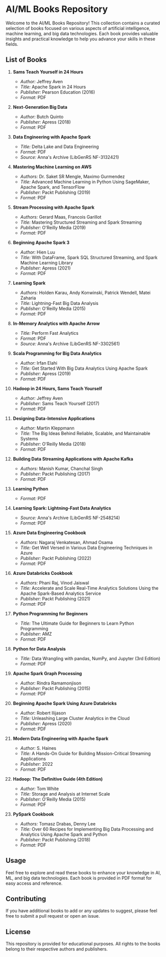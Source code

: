 # AI/ML Books Repository

Welcome to the AI/ML Books Repository! This collection contains a curated selection of books focused on various aspects of artificial intelligence, machine learning, and big data technologies. Each book provides valuable insights and practical knowledge to help you advance your skills in these fields.

## List of Books

1. **Sams Teach Yourself in 24 Hours**
   - *Author:* Jeffrey Aven
   - *Title:* Apache Spark in 24 Hours
   - *Publisher:* Pearson Education (2016)
   - *Format:* PDF

2. **Next-Generation Big Data**
   - *Author:* Butch Quinto
   - *Publisher:* Apress (2018)
   - *Format:* PDF

3. **Data Engineering with Apache Spark**
   - *Title:* Delta Lake and Data Engineering
   - *Format:* PDF
   - *Source:* Anna's Archive (LibGenRS NF-3132421)

4. **Mastering Machine Learning on AWS**
   - *Authors:* Dr. Saket SR Mengle, Maximo Gurmendez
   - *Title:* Advanced Machine Learning in Python Using SageMaker, Apache Spark, and TensorFlow
   - *Publisher:* Packt Publishing (2019)
   - *Format:* PDF

5. **Stream Processing with Apache Spark**
   - *Authors:* Gerard Maas, Francois Garillot
   - *Title:* Mastering Structured Streaming and Spark Streaming
   - *Publisher:* O'Reilly Media (2019)
   - *Format:* PDF

6. **Beginning Apache Spark 3**
   - *Author:* Hien Luu
   - *Title:* With DataFrame, Spark SQL Structured Streaming, and Spark Machine Learning Library
   - *Publisher:* Apress (2021)
   - *Format:* PDF

7. **Learning Spark**
   - *Authors:* Holden Karau, Andy Konwinski, Patrick Wendell, Matei Zaharia
   - *Title:* Lightning-Fast Big Data Analysis
   - *Publisher:* O'Reilly Media (2015)
   - *Format:* PDF

8. **In-Memory Analytics with Apache Arrow**
   - *Title:* Perform Fast Analytics
   - *Format:* PDF
   - *Source:* Anna's Archive (LibGenRS NF-3302561)

9. **Scala Programming for Big Data Analytics**
   - *Author:* Irfan Elahi
   - *Title:* Get Started With Big Data Analytics Using Apache Spark
   - *Publisher:* Apress (2019)
   - *Format:* PDF

10. **Hadoop in 24 Hours, Sams Teach Yourself**
    - *Author:* Jeffrey Aven
    - *Publisher:* Sams Teach Yourself (2017)
    - *Format:* PDF

11. **Designing Data-Intensive Applications**
    - *Author:* Martin Kleppmann
    - *Title:* The Big Ideas Behind Reliable, Scalable, and Maintainable Systems
    - *Publisher:* O'Reilly Media (2018)
    - *Format:* PDF

12. **Building Data Streaming Applications with Apache Kafka**
    - *Authors:* Manish Kumar, Chanchal Singh
    - *Publisher:* Packt Publishing (2017)
    - *Format:* PDF

13. **Learning Python**
    - *Format:* PDF

14. **Learning Spark: Lightning-Fast Data Analytics**
    - *Source:* Anna's Archive (LibGenRS NF-2548214)
    - *Format:* PDF

15. **Azure Data Engineering Cookbook**
    - *Authors:* Nagaraj Venkatesan, Ahmad Osama
    - *Title:* Get Well Versed in Various Data Engineering Techniques in Azure
    - *Publisher:* Packt Publishing (2022)
    - *Format:* PDF

16. **Azure Databricks Cookbook**
    - *Authors:* Phani Raj, Vinod Jaiswal
    - *Title:* Accelerate and Scale Real-Time Analytics Solutions Using the Apache Spark-Based Analytics Service
    - *Publisher:* Packt Publishing (2021)
    - *Format:* PDF

17. **Python Programming for Beginners**
    - *Title:* The Ultimate Guide for Beginners to Learn Python Programming
    - *Publisher:* AMZ
    - *Format:* PDF

18. **Python for Data Analysis**
    - *Title:* Data Wrangling with pandas, NumPy, and Jupyter (3rd Edition)
    - *Format:* PDF

19. **Apache Spark Graph Processing**
    - *Author:* Rindra Ramamonjison
    - *Publisher:* Packt Publishing (2015)
    - *Format:* PDF

20. **Beginning Apache Spark Using Azure Databricks**
    - *Author:* Robert Ilijason
    - *Title:* Unleashing Large Cluster Analytics in the Cloud
    - *Publisher:* Apress (2020)
    - *Format:* PDF

21. **Modern Data Engineering with Apache Spark**
    - *Author:* S. Haines
    - *Title:* A Hands-On Guide for Building Mission-Critical Streaming Applications
    - *Publisher:* 2022
    - *Format:* PDF

22. **Hadoop: The Definitive Guide (4th Edition)**
    - *Author:* Tom White
    - *Title:* Storage and Analysis at Internet Scale
    - *Publisher:* O'Reilly Media (2015)
    - *Format:* PDF

23. **PySpark Cookbook**
    - *Authors:* Tomasz Drabas, Denny Lee
    - *Title:* Over 60 Recipes for Implementing Big Data Processing and Analytics Using Apache Spark and Python
    - *Publisher:* Packt Publishing (2018)
    - *Format:* PDF

## Usage

Feel free to explore and read these books to enhance your knowledge in AI, ML, and big data technologies. Each book is provided in PDF format for easy access and reference.

## Contributing

If you have additional books to add or any updates to suggest, please feel free to submit a pull request or open an issue.

## License

This repository is provided for educational purposes. All rights to the books belong to their respective authors and publishers.
